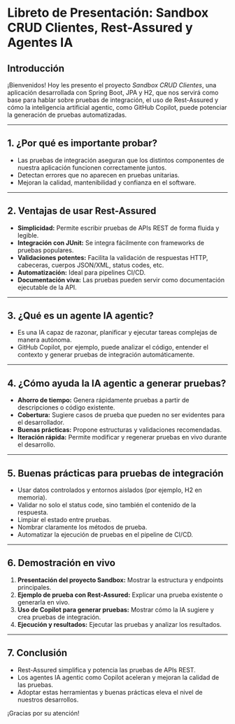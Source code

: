 # Libreto de Presentación: Sandbox CRUD Clientes, Rest-Assured y Agentes IA

## Introducción

¡Bienvenidos! Hoy les presento el proyecto *Sandbox CRUD Clientes*, una aplicación desarrollada con Spring Boot, JPA y H2, que nos servirá como base para hablar sobre pruebas de integración, el uso de Rest-Assured y cómo la inteligencia artificial agentic, como GitHub Copilot, puede potenciar la generación de pruebas automatizadas.

---

## 1. ¿Por qué es importante probar?

- Las pruebas de integración aseguran que los distintos componentes de nuestra aplicación funcionen correctamente juntos.
- Detectan errores que no aparecen en pruebas unitarias.
- Mejoran la calidad, mantenibilidad y confianza en el software.

---

## 2. Ventajas de usar Rest-Assured

- **Simplicidad:** Permite escribir pruebas de APIs REST de forma fluida y legible.
- **Integración con JUnit:** Se integra fácilmente con frameworks de pruebas populares.
- **Validaciones potentes:** Facilita la validación de respuestas HTTP, cabeceras, cuerpos JSON/XML, status codes, etc.
- **Automatización:** Ideal para pipelines CI/CD.
- **Documentación viva:** Las pruebas pueden servir como documentación ejecutable de la API.

---

## 3. ¿Qué es un agente IA agentic?

- Es una IA capaz de razonar, planificar y ejecutar tareas complejas de manera autónoma.
- GitHub Copilot, por ejemplo, puede analizar el código, entender el contexto y generar pruebas de integración automáticamente.

---

## 4. ¿Cómo ayuda la IA agentic a generar pruebas?

- **Ahorro de tiempo:** Genera rápidamente pruebas a partir de descripciones o código existente.
- **Cobertura:** Sugiere casos de prueba que pueden no ser evidentes para el desarrollador.
- **Buenas prácticas:** Propone estructuras y validaciones recomendadas.
- **Iteración rápida:** Permite modificar y regenerar pruebas en vivo durante el desarrollo.

---

## 5. Buenas prácticas para pruebas de integración

- Usar datos controlados y entornos aislados (por ejemplo, H2 en memoria).
- Validar no solo el status code, sino también el contenido de la respuesta.
- Limpiar el estado entre pruebas.
- Nombrar claramente los métodos de prueba.
- Automatizar la ejecución de pruebas en el pipeline de CI/CD.

---

## 6. Demostración en vivo

1. **Presentación del proyecto Sandbox:** Mostrar la estructura y endpoints principales.
2. **Ejemplo de prueba con Rest-Assured:** Explicar una prueba existente o generarla en vivo.
3. **Uso de Copilot para generar pruebas:** Mostrar cómo la IA sugiere y crea pruebas de integración.
4. **Ejecución y resultados:** Ejecutar las pruebas y analizar los resultados.

---

## 7. Conclusión

- Rest-Assured simplifica y potencia las pruebas de APIs REST.
- Los agentes IA agentic como Copilot aceleran y mejoran la calidad de las pruebas.
- Adoptar estas herramientas y buenas prácticas eleva el nivel de nuestros desarrollos.

¡Gracias por su atención!

